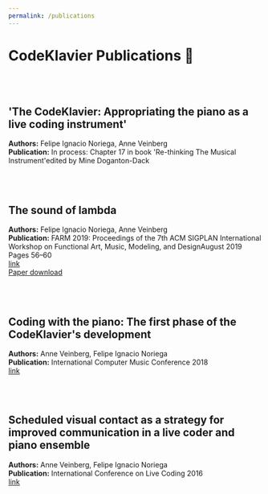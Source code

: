 ```yaml
---
permalink: /publications
---
```


# CodeKlavier Publications 📝

<br><br>
## 'The CodeKlavier: Appropriating the piano as a live coding instrument' 
**Authors:** Felipe Ignacio Noriega, Anne Veinberg<br>
**Publication:**  In process: Chapter 17 in book 'Re-thinking The Musical Instrument'edited by Mine Doganton-Dack<br>

<br><br>
## The sound of lambda
**Authors:** Felipe Ignacio Noriega, Anne Veinberg<br>
**Publication:** FARM 2019: Proceedings of the 7th ACM SIGPLAN International Workshop on Functional Art, Music, Modeling, and DesignAugust 2019 Pages 56–60<br>
[link](https://dl.acm.org/doi/abs/10.1145/3331543.3342583) \
[Paper download](https://drive.google.com/file/d/1lEfXXN59y1iKI3wrd--RE0UZrG3-yzk4/view?usp=sharing)

<br><br>
## Coding with the piano: The first phase of the CodeKlavier's development
**Authors:** Anne Veinberg, Felipe Ignacio Noriega<br>
**Publication:** International Computer Music Conference 2018<br>
[link](https://drive.google.com/file/d/1UIr2JyPqRw833OIkBgDrx2P6VjZcEKf1/view)

<br><br>
## Scheduled visual contact as a strategy for improved communication in a live coder and piano ensemble
**Authors:** Anne Veinberg, Felipe Ignacio Noriega<br>
**Publication:** International Conference on Live Coding 2016<br>
[link](https://www.keyboardsunite.com/offzz/ICLC-paperrevised.pdf)
